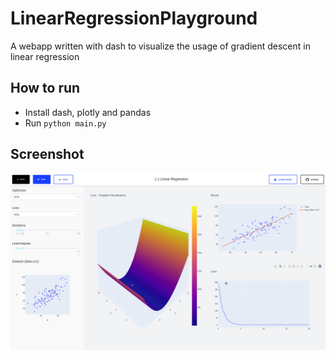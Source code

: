 # LinearRegressionPlayground
A webapp written with dash to visualize the usage of gradient descent in linear regression

## How to run
- Install dash, plotly and pandas
- Run `python main.py`

## Screenshot
<img src="https://raw.githubusercontent.com/LuanAdemi/LinearRegressionPlayground/main/assets/screenshot.png">
